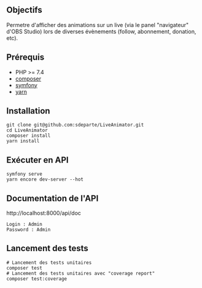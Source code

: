 Objectifs
----------
Permetre d'afficher des animations sur un live (via le panel "navigateur" d'OBS Studio) lors de diverses évènements (follow, abonnement, donation, etc).

Prérequis
------------
-  PHP >= 7.4
-  [composer](https://getcomposer.org/)
-  [symfony](https://symfony.com/download)
-  [yarn](https://classic.yarnpkg.com/en/docs/install/)

Installation
------------
```
git clone git@github.com:sdeparte/LiveAnimator.git
cd LiveAnimator
composer install
yarn install
```

Exécuter en API
----------
```
symfony serve
yarn encore dev-server --hot
```

Documentation de l'API
----------
http://localhost:8000/api/doc
```
Login : Admin
Password : Admin
```

Lancement des tests
-----------------------------
```
# Lancement des tests unitaires
composer test
# Lancement des tests unitaires avec "coverage report"
composer test:coverage
```